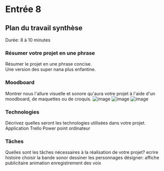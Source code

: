 # Entrée 8
## Plan du travail synthèse
Durée: 8 à 10 minutes

### Résumer votre projet en une phrase
Résumer le projet en une phrase concise.   
Une version des super nana plus enfantine.

### Moodboard
Montrer nous l'allure visuelle et sonore qu'aura votre projet à l'aide d'un moodboard, de maquettes ou de croquis. 
![image](https://github.com/EMMANUELLE2311/exempleJournalDeBord/assets/143756229/5650124e-0746-44e7-bab9-ff7e57f2c18e)
![image](https://github.com/EMMANUELLE2311/exempleJournalDeBord/assets/143756229/5c63ac19-5505-47b4-a823-dc99fd195101)
![image](https://github.com/EMMANUELLE2311/exempleJournalDeBord/assets/143756229/6e4ff16a-f44b-4a52-9b75-c69af1ef170f)



### Technologies
Décrivez quelles seront les technologies utilisées dans votre projet.
Application Trello
Power point
ordinateur


### Tâches
Quelles sont les tâches nécessaires à la réalisation de votre projet? 
ecrire histoire
choisir la bande sonor
dessiner les personnages
désigner: affiche publicitaire
animation
enregistrement des voix

